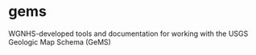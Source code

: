# gems
WGNHS-developed tools and documentation for working with the USGS Geologic Map Schema (GeMS) 
